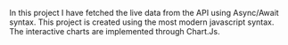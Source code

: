 In this project I have fetched the live data from the API using
Async/Await syntax. This project is created using the most
modern javascript syntax. The interactive charts are
implemented through Chart.Js.
